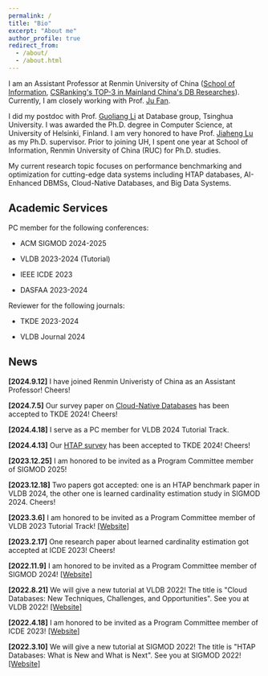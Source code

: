 ```yaml
---
permalink: /
title: "Bio"
excerpt: "About me"
author_profile: true
redirect_from:
  - /about/
  - /about.html
---
```


I am an Assistant Professor at Renmin University of China ([School of Information](http://info.ruc.edu.cn/Home/index.htm), [CSRanking's TOP-3 in Mainland China's DB Researches](https://csrankings.org/#/fromyear/2022/toyear/2024/index?mod&cn)). Currently, I am closely working with Prof. [Ju Fan](http://iir.ruc.edu.cn/~fanj/).

I did my postdoc with Prof. [Guoliang Li](http://dbgroup.cs.tsinghua.edu.cn/ligl/index.html) at Database group, Tsinghua University. I was awarded the Ph.D. degree in Computer Science, at University of Helsinki, Finland. I am very honored to have Prof. [Jiaheng Lu](https://www.cs.helsinki.fi/u/jilu/) as my Ph.D. supervisor. Prior to joining UH, I spent one year at School of Information, Renmin University of China (RUC) for Ph.D. studies.

My current research topic focuses on performance benchmarking and optimization for cutting-edge data systems including HTAP databases, AI-Enhanced DBMSs, Cloud-Native Databases, and Big Data Systems.

Academic Services
---

PC member for the following conferences:

- ACM SIGMOD 2024-2025

- VLDB 2023-2024 (Tutorial)

- IEEE ICDE 2023

- DASFAA 2023-2024

Reviewer for the following journals:

- TKDE 2023-2024

- VLDB Journal 2024

News
---

**[2024.9.12]** I have joined Renmin Univeristy of China as an Assistant Professor! Cheers!

**[2024.7.5]** Our survey paper on [Cloud-Native Databases](https://ieeexplore.ieee.org/abstract/document/10574374) has been accepted to TKDE 2024! Cheers!

**[2024.4.18]** I serve as a PC member for VLDB 2024 Tutorial Track.

**[2024.4.13]** Our [HTAP survey](https://www.researchgate.net/publication/379956111_HTAP_Databases_A_Survey) has been accepted to TKDE 2024! Cheers!

**[2023.12.25]** I am honored to be invited as a Program Committee member of SIGMOD 2025!

**[2023.12.18]** Two papers got accepted: one is an HTAP benchmark paper in VLDB 2024, the other one is learned cardinality estimation study in SIGMOD 2024. Cheers!

**[2023.3.6]** I am honored to be invited as a Program Committee member of VLDB 2023 Tutorial Track! [[Website]](https://vldb.org/2023/?call-for-tutorials)

**[2023.2.17]** One research paper about learned cardinality estimation got accepted at ICDE 2023! Cheers!

**[2022.11.9]** I am honored to be invited as a Program Committee member of SIGMOD 2024! [[Website]](https://2024.sigmod.org/index.shtml)

**[2022.8.21]** We will give a new tutorial at VLDB 2022! The title is "Cloud Databases: New Techniques, Challenges, and Opportunities". See you at VLDB 2022! [[Website]](https://vldb.org/2022/?program-schedule-tutorials)

**[2022.4.18]** I am honored to be invited as a Program Committee member of ICDE 2023! [[Website]](https://icde2023.ics.uci.edu/research-program-committee/)

**[2022.3.10]** We will give a new tutorial at SIGMOD 2022! The title is "HTAP Databases: What is New and What is Next". See you at SIGMOD 2022! [[Website]](https://2022.sigmod.org/sigmod_tutorials.shtml)

